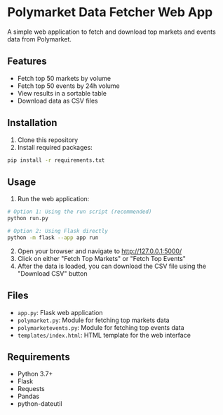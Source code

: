 # Polymarket Data Fetcher Web App

A simple web application to fetch and download top markets and events data from Polymarket.

## Features

- Fetch top 50 markets by volume
- Fetch top 50 events by 24h volume
- View results in a sortable table
- Download data as CSV files

## Installation

1. Clone this repository
2. Install required packages:

```bash
pip install -r requirements.txt
```

## Usage

1. Run the web application:

```bash
# Option 1: Using the run script (recommended)
python run.py

# Option 2: Using Flask directly
python -m flask --app app run
```

2. Open your browser and navigate to http://127.0.0.1:5000/
3. Click on either "Fetch Top Markets" or "Fetch Top Events"
4. After the data is loaded, you can download the CSV file using the "Download CSV" button

## Files

- `app.py`: Flask web application
- `polymarket.py`: Module for fetching top markets data
- `polymarketevents.py`: Module for fetching top events data
- `templates/index.html`: HTML template for the web interface

## Requirements

- Python 3.7+
- Flask
- Requests
- Pandas
- python-dateutil